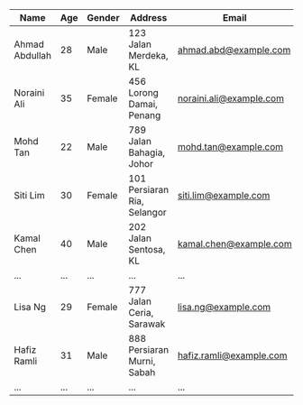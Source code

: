 | Name           | Age | Gender | Address                   | Email                      | Phone           |
|----------------|-----|--------|----------------------------|--------------------------|------------------|
| Ahmad Abdullah | 28  | Male   | 123 Jalan Merdeka, KL     | ahmad.abd@example.com    | 012-345-6789     |
| Noraini Ali    | 35  | Female | 456 Lorong Damai, Penang  | noraini.ali@example.com  | 017-678-9012     |
| Mohd Tan        | 22  | Male   | 789 Jalan Bahagia, Johor  | mohd.tan@example.com     | 014-567-8901     |
| Siti Lim         | 30  | Female | 101 Persiaran Ria, Selangor| siti.lim@example.com    | 016-345-6789     |
| Kamal Chen   | 40  | Male   | 202 Jalan Sentosa, KL       | kamal.chen@example.com  | 011-234-5678     |
| ...            | ... | ...    | ...                        | ...                      | ...              |
| Lisa Ng         | 29  | Female | 777 Jalan Ceria, Sarawak   | lisa.ng@example.com     | 013-987-6543     |
| Hafiz Ramli   | 31  | Male   | 888 Persiaran Murni, Sabah | hafiz.ramli@example.com | 019-876-5432     |
| ...            | ... | ...    | ...                        | ...                      | ...              |
